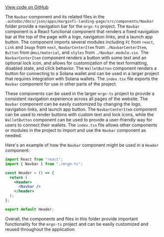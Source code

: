 [View code on GitHub](https://github.com/mrgnlabs/mrgn-ts/.autodoc/docs/json/apps/marginfi-landing-page/src/components/Navbar)

The `Navbar` component and its related files in the `.autodoc/docs/json/apps/marginfi-landing-page/src/components/Navbar` folder provide a navigation bar for the `mrgn-ts` project. The `Navbar` component is a React functional component that renders a fixed navigation bar at the top of the page with a logo, navigation links, and a launch app button. The component imports several modules including `FC` from `react`, `Link` and `Image` from `next`, `NavbarCenterItem` from `./NavbarCenterItem`, `Button` from `@mui/material`, and `styles` from `./Navbar.module.css`. The `NavbarCenterItem` component renders a button with some text and an optional lock icon, and allows for customization of the text formatting, disabled state, and click behavior. The `WalletButton` component renders a button for connecting to a Solana wallet and can be used in a larger project that requires integration with Solana wallets. The `index.tsx` file exports the `Navbar` component for use in other parts of the project.

These components can be used in the larger `mrgn-ts` project to provide a consistent navigation experience across all pages of the website. The `Navbar` component can be easily customized by changing the logo, navigation links, and launch app button. The `NavbarCenterItem` component can be used to render buttons with custom text and lock icons, while the `WalletButton` component can be used to provide a user-friendly way for users to connect their wallets. The `index.tsx` file allows other components or modules in the project to import and use the `Navbar` component as needed.

Here's an example of how the `Navbar` component might be used in a `Header` component:

```jsx
import React from "react";
import { Navbar } from "./mrgn-ts";

const Header = () => {
  return (
    <header>
      <Navbar />
    </header>
  );
};

export default Header;
```

Overall, the components and files in this folder provide important functionality for the `mrgn-ts` project and can be easily customized and reused throughout the application.
